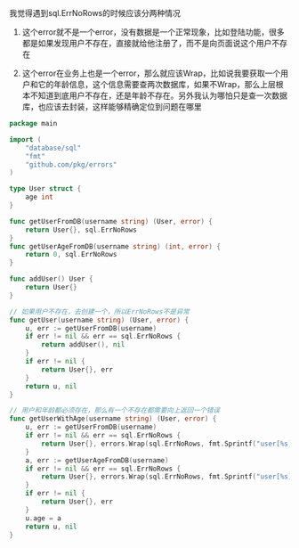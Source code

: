 我觉得遇到sql.ErrNoRows的时候应该分两种情况

1. 这个error就不是一个error，没有数据是一个正常现象，比如登陆功能，很多都是如果发现用户不存在，直接就给他注册了，而不是向页面说这个用户不存在

2. 这个error在业务上也是一个error，那么就应该Wrap，比如说我要获取一个用户和它的年龄信息，这个信息需要查两次数据库，如果不Wrap，那么上层根本不知道到底用户不存在，还是年龄不存在。另外我认为哪怕只是查一次数据库，也应该去封装，这样能够精确定位到问题在哪里

```go
package main

import (
    "database/sql"
    "fmt"
    "github.com/pkg/errors"
)

type User struct {
    age int
}

func getUserFromDB(username string) (User, error) {
    return User{}, sql.ErrNoRows
}
func getUserAgeFromDB(username string) (int, error) {
    return 0, sql.ErrNoRows
}

func addUser() User {
    return User{}
}

// 如果用户不存在，去创建一个，所以ErrNoRows不是异常
func getUser(username string) (User, error) {
    u, err := getUserFromDB(username)
    if err != nil && err == sql.ErrNoRows {
        return addUser(), nil
    }
    if err != nil {
        return User{}, err
    }
    return u, nil
}

// 用户和年龄都必须存在，那么有一个不存在都需要向上返回一个错误
func getUserWithAge(username string) (User, error) {
    u, err := getUserFromDB(username)
    if err != nil && err == sql.ErrNoRows {
        return User{}, errors.Wrap(sql.ErrNoRows, fmt.Sprintf("user[%s] not found", username))
    }
    a, err := getUserAgeFromDB(username)
    if err != nil && err == sql.ErrNoRows {
        return User{}, errors.Wrap(sql.ErrNoRows, fmt.Sprintf("user[%s] age not found", username))
    }
    if err != nil {
        return User{}, err
    }
    u.age = a
    return u, nil
}
```
